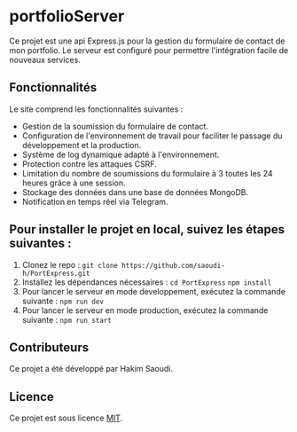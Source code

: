 # portfolioServer
Ce projet est une api Express.js pour la gestion du formulaire de contact de mon portfolio.
Le serveur est configuré pour permettre l'intégration facile de nouveaux services.
## Fonctionnalités
Le site comprend les fonctionnalités suivantes :
* Gestion de la soumission du formulaire de contact.
* Configuration de l'environnement de travail pour faciliter le passage du développement et la production.
* Système de log dynamique adapté à l'environnement.
* Protection contre les attaques CSRF.
* Limitation du nombre de soumissions du formulaire à 3 toutes les 24 heures grâce à une session.
* Stockage des données dans une base de données MongoDB.
* Notification en temps réel via Telegram.
## Pour installer le projet en local, suivez les étapes suivantes :
1. Clonez le repo :
`git clone https://github.com/saoudi-h/PortExpress.git`
2. Installez les dépendances nécessaires :
`cd PortExpress`
`npm install`
3. Pour lancer le serveur en mode developpement, exécutez la commande suivante :
`npm run dev`
3. Pour lancer le serveur en mode production, exécutez la commande suivante :
`npm run start`
## Contributeurs
Ce projet a été développé par Hakim Saoudi.
## Licence
Ce projet est sous licence [MIT](https://opensource.org/licenses/MIT).
